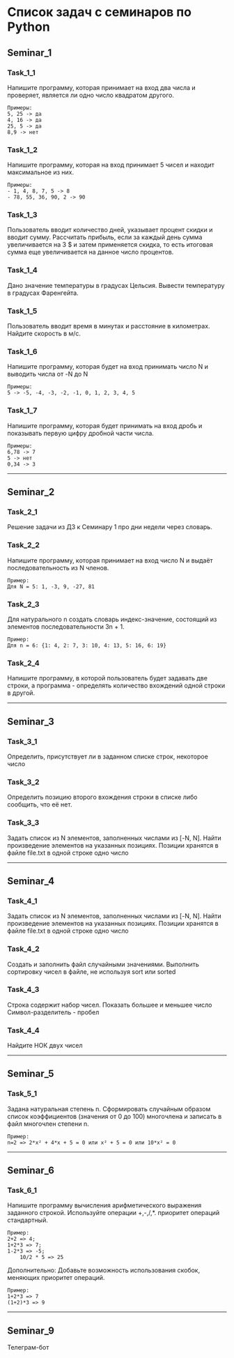 # Список задач с семинаров по Python

## Seminar_1

### Task_1_1
Напишите программу, которая принимает на вход два числа и проверяет, является ли одно число квадратом другого.
```    
Примеры: 
5, 25 -> да
4, 16 -> да
25, 5 -> да
8,9 -> нет
```
### Task_1_2
Напишите программу, которая на вход принимает 5 чисел и находит максимальное из них.
```  
Примеры:
- 1, 4, 8, 7, 5 -> 8
- 78, 55, 36, 90, 2 -> 90
```
### Task_1_3
Пользователь вводит количество дней, указывает процент скидки и вводит сумму.
Рассчитать прибыль, если за каждый день сумма увеличивается на 3 $ и затем применяется скидка, то есть итоговая сумма еще увеличивается на данное число процентов.

### Task_1_4
Дано значение температуры в градусах Цельсия. 
Вывести температуру  в градусах Фаренгейта.

### Task_1_5
Пользователь вводит время в минутах и расстояние
в километрах. Найдите скорость в м/c.

### Task_1_6
Напишите программу, которая будет на вход 
принимать число N и выводить числа от -N до N
```    
Примеры:
5 -> -5, -4, -3, -2, -1, 0, 1, 2, 3, 4, 5
```

### Task_1_7
Напишите программу, которая будет 
принимать на вход дробь и показывать 
первую цифру дробной части числа.
```
Примеры:
6,78 -> 7
5 -> нет
0,34 -> 3
```
---------------------------------------
## Seminar_2

### Task_2_1
Решение задачи из ДЗ к Семинару 1 про дни недели через словарь.

### Task_2_2
Напишите программу, которая принимает на вход число N и выдаёт последовательность из N членов.
```  
Пример:
Для N = 5: 1, -3, 9, -27, 81
```

### Task_2_3
Для натурального n создать словарь индекс-значение, состоящий из элементов последовательности 3n + 1.
```
Пример:
Для n = 6: {1: 4, 2: 7, 3: 10, 4: 13, 5: 16, 6: 19}
```

### Task_2_4
Напишите программу, в которой пользователь будет задавать две строки, а программа - определять количество вхождений одной строки в другой.

---------------------------------------
## Seminar_3

### Task_3_1
Определить, присутствует ли в заданном списке строк, некоторое число

### Task_3_2
Определить позицию второго вхождения строки в списке либо сообщить, что её нет.

### Task_3_3
Задать список из N элементов, заполненных числами из [-N, N]. Найти произведение элементов на указанных позициях. Позиции хранятся в файле file.txt в одной строке одно число


---------------------------------------
## Seminar_4

### Task_4_1
Задать список из N элементов, заполненных числами из [-N, N]. Найти произведение элементов на указанных позициях. Позиции хранятся в файле file.txt в одной строке одно число

### Task_4_2
Создать и заполнить файл случайными значениями. Выполнить сортировку чисел в файле, не используя sort или sorted

### Task_4_3
Строка содержит набор чисел. Показать большее и меньшее число
Символ-разделитель - пробел

### Task_4_4
Найдите НОК двух чисел


---------------------------------------
## Seminar_5

### Task_5_1
Задана натуральная степень n. Сформировать случайным образом список коэффициентов
 (значения от 0 до 100) многочлена и записать в файл многочлен степени n. 
 ```
 Пример: 
 n=2 => 2*x² + 4*x + 5 = 0 или x² + 5 = 0 или 10*x² = 0
 ```


---------------------------------------
## Seminar_6

### Task_6_1
 Напишите программу вычисления арифметического выражения заданного строкой. 
 Используйте операции +,-,/,*. приоритет операций стандартный.
```
Пример:
2+2 => 4; 
1+2*3 => 7;
1-2*3 => -5;
    10/2 * 5 => 25
```
 Дополнительно: Добавьте возможность использования скобок, меняющих приоритет операций.
```
Пример:
1+2*3 => 7
(1+2)*3 => 9
```


---------------------------------------
## Seminar_9
Телеграм-бот